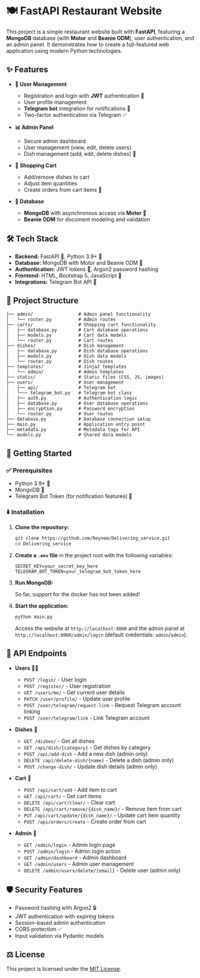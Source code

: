 # 🍽️ FastAPI Restaurant Website

This project is a simple restaurant website built with **FastAPI**, featuring a **MongoDB** database (with **Motor** and **Beanie ODM**), user authentication, and an admin panel. It demonstrates how to create a full-featured web application using modern Python technologies.

## ✨ Features

* **👤 User Management**
    * Registration and login with **JWT** authentication 🔐
    * User profile management
    * **Telegram bot** integration for notifications 🤖
    * Two-factor authentication via Telegram ✅

* **📊 Admin Panel**
    * Secure admin dashboard
    * User management (view, edit, delete users)
    * Dish management (add, edit, delete dishes) 🍜

* **🛒 Shopping Cart**
    * Add/remove dishes to cart
    * Adjust item quantities
    * Create orders from cart items 📝

* **💾 Database**
    * **MongoDB** with asynchronous access via **Motor** 🍃
    * **Beanie ODM** for document modeling and validation

## 🛠️ Tech Stack

* **Backend:** FastAPI 🚀, Python 3.9+ 🐍
* **Database:** MongoDB with Motor and Beanie ODM 💾
* **Authentication:** JWT tokens 🔐, Argon2 password hashing
* **Frontend:** HTML, Bootstrap 5, JavaScript 🎨
* **Integrations:** Telegram Bot API 🤖

## 📁 Project Structure

```text
├── admin/                 # Admin panel functionality
│   └── router.py          # Admin routes
├── carts/                 # Shopping cart functionality
│   ├── database.py        # Cart database operations
│   ├── models.py          # Cart data models
│   └── router.py          # Cart routes
├── dishes/                # Dish management
│   ├── database.py        # Dish database operations
│   ├── models.py          # Dish data models
│   └── router.py          # Dish routes
├── templates/             # Jinja2 templates
│   └── admin/             # Admin templates
├── static/                # Static files (CSS, JS, images)
├── users/                 # User management
│   ├── api/               # Telegram bot
|   └─── telegram_bot.py   # Telegram bot class
│   ├── auth.py            # Authentication logic
│   ├── database.py        # User database operations
│   ├── encryption.py      # Password encryption
│   └── router.py          # User routes
├── database.py            # Database connection setup
├── main.py                # Application entry point
├── metadata.py            # Metadata tags for API
└── models.py              # Shared data models
```

## 🚀 Getting Started

### ✅ Prerequisites

* Python 3.9+ 🐍
* MongoDB 🍃
* Telegram Bot Token (for notification features) 🤖

### ⬇️ Installation

1.  **Clone the repository:**

    ```bash
    git clone https://github.com/Reynem/Delivering_service.git
    cd Delivering_service
    ```

2.  **Create a `.env` file** in the project root with the following variables:

    ```dotenv
    SECRET_KEY=your_secret_key_here
    TELEGRAM_BOT_TOKEN=your_telegram_bot_token_here
    ```

3.  **Run MongoDB:**

    So far, support for the docker has not been added!

5.  **Start the application:**

    ```bash
    python main.py
    ```

    Access the website at `http://localhost:8000` and the admin panel at `http://localhost:8000/admin/login` (default credentials: `admin`/`admin`).

## 📡 API Endpoints

* **Users** 🧑‍💻
    * `POST /login/` - User login
    * `POST /register/` - User registration
    * `GET /users/me/` - Get current user details
    * `PATCH /user/profile/` - Update user profile
    * `POST /user/telegram/request-link` - Request Telegram account linking
    * `POST /user/telegram/link` - Link Telegram account

* **Dishes** 🍲
    * `GET /dishes/` - Get all dishes
    * `GET /api/dish/{category}` - Get dishes by category
    * `POST /api/add-dish` - Add a new dish (admin only)
    * `DELETE /api/delete-dish/{name}` - Delete a dish (admin only)
    * `POST /change-dish/` - Update dish details (admin only)

* **Cart** 🛒
    * `POST /api/cart/add` - Add item to cart
    * `GET /api/cart/` - Get cart items
    * `DELETE /api/cart/clear/` - Clear cart
    * `DELETE /api/cart/remove/{dish_name}/` - Remove item from cart
    * `PUT /api/cart/update/{dish_name}/` - Update cart item quantity
    * `POST /api/orders/create` - Create order from cart

* **Admin** 👑
    * `GET /admin/login` - Admin login page
    * `POST /admin/login` - Admin login action
    * `GET /admin/dashboard` - Admin dashboard
    * `GET /admin/users` - Admin user management
    * `DELETE /admin/users/delete/{email}` - Delete user (admin only)

## 🛡️ Security Features

* Password hashing with Argon2 🔒
* JWT authentication with expiring tokens
* Session-based admin authentication
* CORS protection ✅
* Input validation via Pydantic models

## ⚖️ License

This project is licensed under the [MIT License](https://opensource.org/licenses/MIT).
